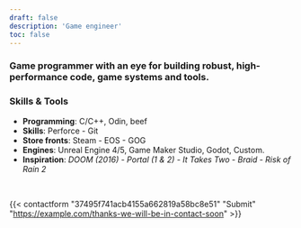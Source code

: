 ```yaml
---
draft: false
description: 'Game engineer'
toc: false
---
```


### Game programmer with an eye for building robust, high-performance code, game systems and tools.

### Skills & Tools
- **Programming**: C/C++, Odin, beef
- **Skills**: Perforce - Git
- **Store fronts**: Steam - EOS - GOG
- **Engines**: Unreal Engine 4/5, Game Maker Studio, Godot, Custom.
- **Inspiration**: *DOOM (2016)* - *Portal (1 & 2)* - *It Takes Two* - *Braid* - *Risk of Rain 2*

<br>

{{< contactform "37495f741acb4155a662819a58bc8e51" "Submit" "https://example.com/thanks-we-will-be-in-contact-soon" >}}
